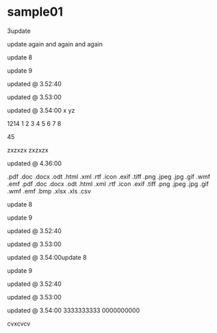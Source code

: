 # sample01

3update

update again and again and again 
 


update 8

update 9

updated @ 3.52:40
 
updated @ 3.53:00 

updated @ 3.54:00
 x
 yz
 
1214
1
2
3
4
5
6
7
8
 
45
 
 
zxzxzx
 zxzxzx

updated @ 4.36:00

.pdf
.doc
.docx
.odt
.html
.xml
.rtf
.icon
.exif
.tiff
.png
.jpeg
.jpg
.gif
.wmf
.emf
.pdf
.doc
.docx
.odt
.html
.xml
.rtf
.icon
.exif
.tiff
.png
.jpeg
.jpg
.gif
.wmf
.emf
.bmp
.xlsx
.xls
.csv

update 8

update 9

updated @ 3.52:40
 
updated @ 3.53:00 

updated @ 3.54:00update 8

update 9

updated @ 3.52:40
 
updated @ 3.53:00 

updated @ 3.54:00
3333333333
0000000000


cvxcvcv
 
